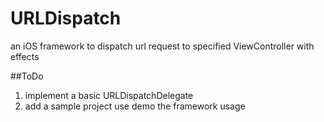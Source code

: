URLDispatch
===========

an iOS framework to dispatch url request to specified ViewController with effects

##ToDo

1. implement a basic URLDispatchDelegate
2. add a sample project use demo the framework usage
